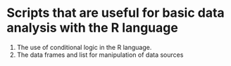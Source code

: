 # Scripts that are useful for basic data analysis with the R language
1. The use of conditional logic in the R language. 
1. The data frames and list for manipulation of data sources
